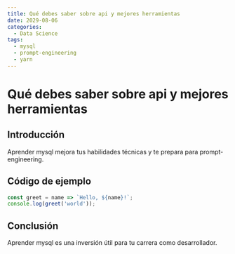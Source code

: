 ```yaml
---
title: Qué debes saber sobre api y mejores herramientas
date: 2029-08-06
categories:
  - Data Science
tags:
  - mysql
  - prompt-engineering
  - yarn
---
```


# Qué debes saber sobre api y mejores herramientas

## Introducción

Aprender mysql mejora tus habilidades técnicas y te prepara para prompt-engineering.

## Código de ejemplo

```javascript
const greet = name => `Hello, ${name}!`;
console.log(greet('world'));
```

## Conclusión

Aprender mysql es una inversión útil para tu carrera como desarrollador.